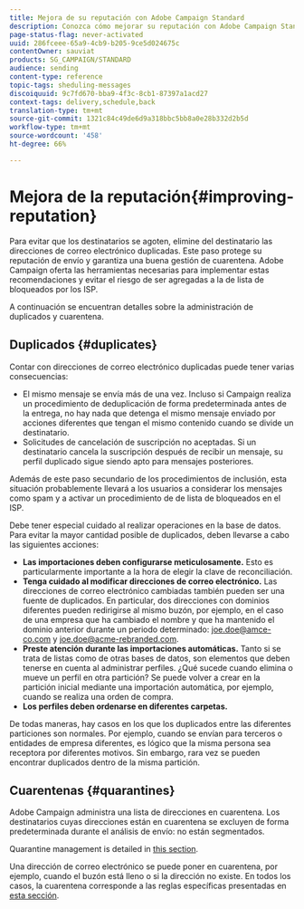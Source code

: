 ```yaml
---
title: Mejora de su reputación con Adobe Campaign Standard
description: Conozca cómo mejorar su reputación con Adobe Campaign Standard administrando direcciones de correo electrónico y cuarentenas de duplicado.
page-status-flag: never-activated
uuid: 286fceee-65a9-4cb9-b205-9ce5d024675c
contentOwner: sauviat
products: SG_CAMPAIGN/STANDARD
audience: sending
content-type: reference
topic-tags: sheduling-messages
discoiquuid: 9c7fd670-bba9-4f3c-8cb1-87397a1acd27
context-tags: delivery,schedule,back
translation-type: tm+mt
source-git-commit: 1321c84c49de6d9a318bbc5bb8a0e28b332d2b5d
workflow-type: tm+mt
source-wordcount: '458'
ht-degree: 66%

---
```



# Mejora de la reputación{#improving-reputation}

Para evitar que los destinatarios se agoten, elimine del destinatario las direcciones de correo electrónico duplicadas. Este paso protege su reputación de envío y garantiza una buena gestión de cuarentena. Adobe Campaign oferta las herramientas necesarias para implementar estas recomendaciones y evitar el riesgo de ser agregadas a la  de lista de bloqueados por los ISP.

A continuación se encuentran detalles sobre la administración de duplicados y cuarentena.

## Duplicados {#duplicates}

Contar con direcciones de correo electrónico duplicadas puede tener varias consecuencias:
* El mismo mensaje se envía más de una vez. Incluso si Campaign realiza un procedimiento de deduplicación de forma predeterminada antes de la entrega, no hay nada que detenga el mismo mensaje enviado por acciones diferentes que tengan el mismo contenido cuando se divide un destinatario.
* Solicitudes de cancelación de suscripción no aceptadas. Si un destinatario cancela la suscripción después de recibir un mensaje, su perfil duplicado sigue siendo apto para mensajes posteriores.

Además de este paso secundario de los procedimientos de inclusión, esta situación probablemente llevará a los usuarios a considerar los mensajes como spam y a activar un procedimiento de  de lista de bloqueados en el ISP.

Debe tener especial cuidado al realizar operaciones en la base de datos. Para evitar la mayor cantidad posible de duplicados, deben llevarse a cabo las siguientes acciones:
* **Las importaciones deben configurarse meticulosamente.** Esto es particularmente importante a la hora de elegir la clave de reconciliación.
* **Tenga cuidado al modificar direcciones de correo electrónico.** Las direcciones de correo electrónico cambiadas también pueden ser una fuente de duplicados. En particular, dos direcciones con dominios diferentes pueden redirigirse al mismo buzón, por ejemplo, en el caso de una empresa que ha cambiado el nombre y que ha mantenido el dominio anterior durante un periodo determinado: joe.doe@amce-co.com y joe.doe@acme-rebranded.com.
* **Preste atención durante las importaciones automáticas.** Tanto si se trata de listas como de otras bases de datos, son elementos que deben tenerse en cuenta al administrar perfiles. ¿Qué sucede cuando elimina o mueve un perfil en otra partición? Se puede volver a crear en la partición inicial mediante una importación automática, por ejemplo, cuando se realiza una orden de compra.
* **Los perfiles deben ordenarse en diferentes carpetas.**

De todas maneras, hay casos en los que los duplicados entre las diferentes particiones son normales. Por ejemplo, cuando se envían para terceros o entidades de empresa diferentes, es lógico que la misma persona sea receptora por diferentes motivos. Sin embargo, rara vez se pueden encontrar duplicados dentro de la misma partición.

## Cuarentenas {#quarantines}

Adobe Campaign administra una lista de direcciones en cuarentena. Los destinatarios cuyas direcciones están en cuarentena se excluyen de forma predeterminada durante el análisis de envío: no están segmentados.

Quarantine management is detailed in [this section](../../sending/using/understanding-quarantine-management.md).

Una dirección de correo electrónico se puede poner en cuarentena, por ejemplo, cuando el buzón está lleno o si la dirección no existe. En todos los casos, la cuarentena corresponde a las reglas específicas presentadas en [esta sección](../../sending/using/understanding-quarantine-management.md#conditions-for-sending-an-address-to-quarantine).
